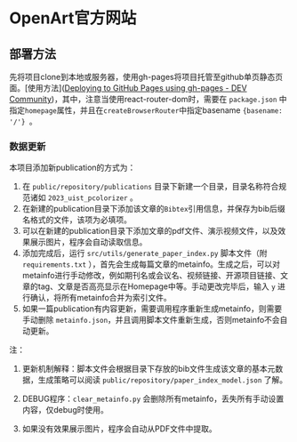# OpenArt官方网站

## 部署方法

先将项目clone到本地或服务器，使用gh-pages将项目托管至github单页静态页面。[使用方法]([Deploying to GitHub Pages using gh-pages - DEV Community](https://dev.to/scc33/deploying-to-github-pages-using-gh-pages-2d95))，其中，注意当使用react-router-dom时，需要在 `package.json` 中指定`homepage`属性，并且在`createBrowserRouter`中指定basename `{basename: '/'} `。

### 数据更新

本项目添加新publication的方式为：

1. 在 `public/repository/publications` 目录下新建一个目录，目录名称符合规范诸如 `2023_uist_pcolorizer` 。
2. 在新建的publication目录下添加该文章的`Bibtex`引用信息，并保存为bib后缀名格式的文件，该项为必填项。
3. 可以在新建的publication目录下添加文章的pdf文件、演示视频文件，以及效果展示图片，程序会自动读取信息。
4. 添加完成后，运行 `src/utils/generate_paper_index.py` 脚本文件（附 `requirements.txt` ），首先会生成每篇文章的metainfo。生成之后，可以对metainfo进行手动修改，例如期刊名或会议名、视频链接、开源项目链接、文章的tag、文章是否高亮显示在Homepage中等。手动更改完毕后，输入 `y` 进行确认，将所有metainfo合并为索引文件。
5. 如果一篇publication有内容更新，需要调用程序重新生成metainfo，则需要手动删除 `metainfo.json`，并且调用脚本文件重新生成，否则metainfo不会自动更新。

注：

1. 更新机制解释：脚本文件会根据目录下存放的bib文件生成该文章的基本元数据，生成策略可以阅读 `public/repository/paper_index_model.json` 了解。

2. DEBUG程序：`clear_metainfo.py` 会删除所有metainfo，丢失所有手动设置内容，仅debug时使用。
3. 如果没有效果展示图片，程序会自动从PDF文件中提取。
